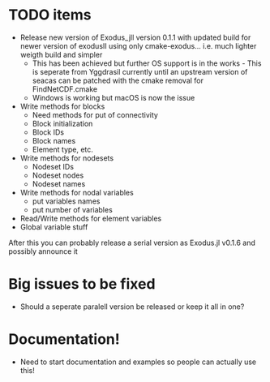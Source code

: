 # TODO items
- Release new version of Exodus_jll version 0.1.1 with updated build for newer version of exodusII using only cmake-exodus... i.e. much lighter weigth build and simpler
    - This has been achieved but further OS support is in the works    - This is seperate from Yggdrasil currently until an upstream version of seacas can be patched with the cmake removal for FindNetCDF.cmake
    - Windows is working but macOS is now the issue
- Write methods for blocks
    - Need methods for put of connectivity
    - Block initialization
    - Block IDs
    - Block names
    - Element type, etc.
- Write methods for nodesets
    - Nodeset IDs
    - Nodeset nodes
    - Nodeset names
- Write methods for nodal variables
    - put variables names
    - put number of variables
- Read/Write methods for element variables
- Global variable stuff

After this you can probably release a serial version as Exodus.jl v0.1.6 and possibly announce it

# Big issues to be fixed
- Should a seperate paralell version be released or keep it all in one?

# Documentation!
- Need to start documentation and examples so people can actually use this!
